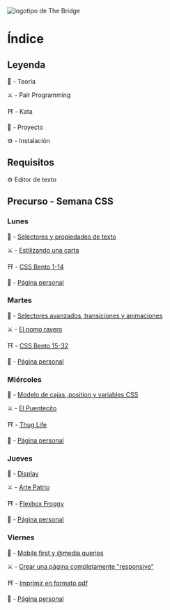 ![logotipo de The Bridge](https://user-images.githubusercontent.com/27650532/77754601-e8365180-702b-11ea-8bed-5bc14a43f869.png  "logotipo de The Bridge")

# Índice

## Leyenda

:scroll: - Teoría

:crossed_swords: - Pair Programming

:shinto_shrine: - Kata

:european_castle: - Proyecto

:gear: - Instalación

## Requisitos

:gear: Editor de texto

## Precurso - Semana CSS

### Lunes

:scroll: - [Selectores y propiedades de texto](selectores_propiedades_texto.md)

:crossed_swords: - [Estilizando una carta](https://github.com/TheBridge-FullStackDeveloper/css-pp-estilizando-carta)

:shinto_shrine: - [CSS Bento 1-14](https://flukeout.github.io)

:european_castle: - [Página personal](https://github.com/TheBridge-FullStackDeveloper/proyectos-pagina-personal)


###  Martes

:scroll: - [Selectores avanzados, transiciones y animaciones](selectores_avanzados_transiciones_animaciones.md)

:crossed_swords: - [El nomo ravero]()

:shinto_shrine: - [CSS Bento 15-32](https://flukeout.github.io)

:european_castle: - [Página personal](https://github.com/TheBridge-FullStackDeveloper/proyectos-pagina-personal)


### Miércoles

:scroll: - [Modelo de cajas, position y variables CSS](box_model_position_var.md)

:crossed_swords: - [El Puentecito](https://github.com/TheBridge-FullStackDeveloper/css-pp-periodico)

:shinto_shrine: - [Thug Life]()

:european_castle: - [Página personal](https://github.com/TheBridge-FullStackDeveloper/proyectos-pagina-personal)


### Jueves

:scroll: - [Display](display.md)

:crossed_swords: - [Arte Patrio]()

:shinto_shrine: - [Flexbox Froggy](https://flexboxfroggy.com/#es)

:european_castle: - [Página personal](https://github.com/TheBridge-FullStackDeveloper/proyectos-pagina-personal)


### Viernes

:scroll: - [Mobile first y @media queries](responsive.md)

:crossed_swords: - [Crear una página completamente "responsive"](https://github.com/TheBridge-FullStackDeveloper/css-pp-responsive)

:shinto_shrine: - [Imprimir en formato pdf]()

:european_castle: - [Página personal](https://github.com/TheBridge-FullStackDeveloper/proyectos-pagina-personal)
